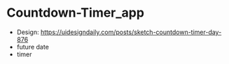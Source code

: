 # Countdown-Timer_app
* Design: https://uidesigndaily.com/posts/sketch-countdown-timer-day-876
* future date
* timer
